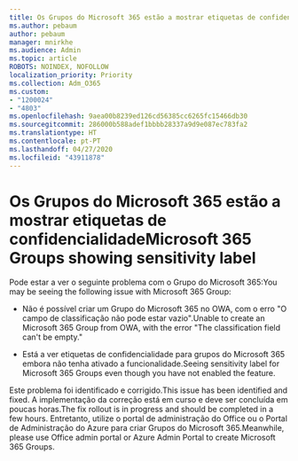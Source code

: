 ```yaml
---
title: Os Grupos do Microsoft 365 estão a mostrar etiquetas de confidencialidade
ms.author: pebaum
author: pebaum
manager: mnirkhe
ms.audience: Admin
ms.topic: article
ROBOTS: NOINDEX, NOFOLLOW
localization_priority: Priority
ms.collection: Adm_O365
ms.custom:
- "1200024"
- "4803"
ms.openlocfilehash: 9aea00b8239ed126cd56385cc6265fc15466db30
ms.sourcegitcommit: 286000b588adef1bbbb28337a9d9e087ec783fa2
ms.translationtype: HT
ms.contentlocale: pt-PT
ms.lasthandoff: 04/27/2020
ms.locfileid: "43911878"
---
```

# <a name="microsoft-365-groups-showing-sensitivity-label"></a><span data-ttu-id="3886e-102">Os Grupos do Microsoft 365 estão a mostrar etiquetas de confidencialidade</span><span class="sxs-lookup"><span data-stu-id="3886e-102">Microsoft 365 Groups showing sensitivity label</span></span>

<span data-ttu-id="3886e-103">Pode estar a ver o seguinte problema com o Grupo do Microsoft 365:</span><span class="sxs-lookup"><span data-stu-id="3886e-103">You may be seeing the following issue with Microsoft 365 Group:</span></span>

- <span data-ttu-id="3886e-104">Não é possível criar um Grupo do Microsoft 365 no OWA, com o erro "O campo de classificação não pode estar vazio".</span><span class="sxs-lookup"><span data-stu-id="3886e-104">Unable to create an Microsoft 365 Group from OWA, with the error "The classification field can't be empty."</span></span>

- <span data-ttu-id="3886e-105">Está a ver etiquetas de confidencialidade para grupos do Microsoft 365 embora não tenha ativado a funcionalidade.</span><span class="sxs-lookup"><span data-stu-id="3886e-105">Seeing sensitivity label for Microsoft 365 Groups even though you have not enabled the feature.</span></span>

<span data-ttu-id="3886e-106">Este problema foi identificado e corrigido.</span><span class="sxs-lookup"><span data-stu-id="3886e-106">This issue has been identified and fixed.</span></span> <span data-ttu-id="3886e-107">A implementação da correção está em curso e deve ser concluída em poucas horas.</span><span class="sxs-lookup"><span data-stu-id="3886e-107">The fix rollout is in progress and should be completed in a few hours.</span></span> <span data-ttu-id="3886e-108">Entretanto, utilize o portal de administração do Office ou o Portal de Administração do Azure para criar Grupos do Microsoft 365.</span><span class="sxs-lookup"><span data-stu-id="3886e-108">Meanwhile, please use Office admin portal or Azure Admin Portal to create Microsoft 365 Groups.</span></span>  
